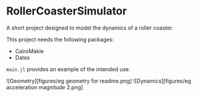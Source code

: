 # RollerCoasterSimulator

A short project designed to model the dynamics of a roller coaster. 

This project needs the following packages:
- CairoMakie
- Dates

`main.jl` provides an example of the intended use. 

![Geometry][figures/eg geometry for readme.png] ![Dynamics][figures/eg acceleration magnitude 2.png]